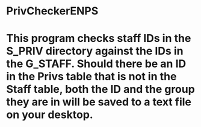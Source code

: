 # PrivCheckerENPS
# This program checks staff IDs in the S_PRIV directory against the IDs in the G_STAFF. Should there be an ID in the Privs table that is not in the Staff table, both the ID and the group they are in will be saved to a text file on your desktop.
